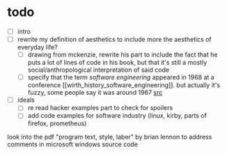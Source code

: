 # todo

- [ ] intro
- [ ] rewrite my definition of aesthetics to include more the aesthetics of everyday life?
  - [ ] drawing from mckenzie, rewrite his part to include the fact that he puts a lot of lines of code in his book, but that it's still a mostly social/anthropological interpretation of said code
  - [ ] specify that the term _software engineering_ appeared in 1968 at a conference [[wirth_history_software_engineering]]. but actually it's fuzzy, some people say it was around 1967 [src](https://www.princeton.edu/~hos/mike/articles/hcht.pdf)
- [ ] ideals
  - [ ] re read hacker examples part to check for spoilers
  - [ ] add code examples for software industry (linux, kirby, parts of firefox, prometheus)

look into the pdf "program text, style, laber" by brian lennon to address comments in microsoft windows source code